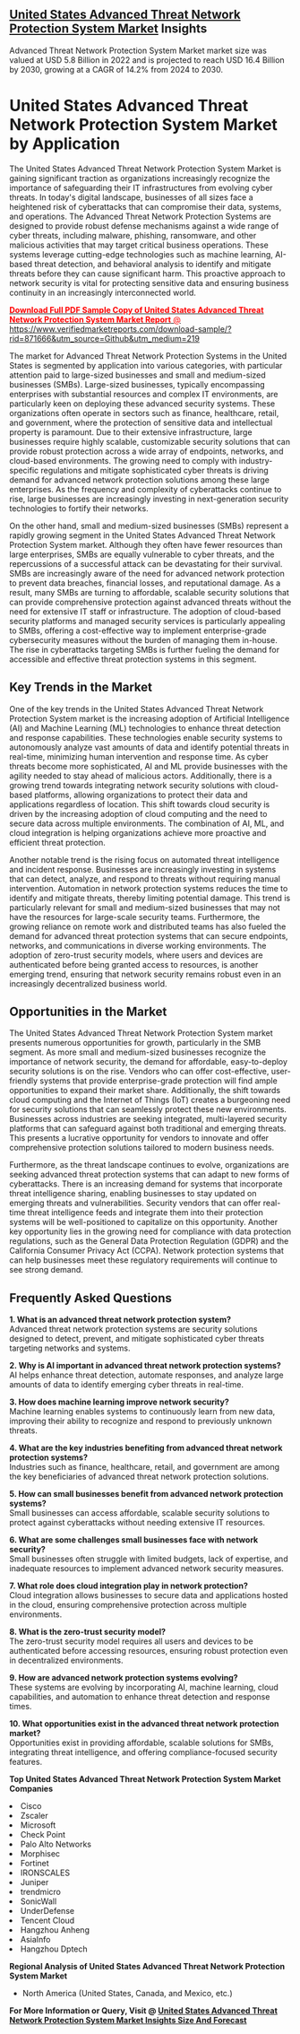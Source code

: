 <h2><a href="https://www.verifiedmarketreports.com/download-sample/?rid=871666&amp;utm_source=Github&amp;utm_medium=219" target="_blank">United States Advanced Threat Network Protection System Market</a> Insights</h2><p>Advanced Threat Network Protection System Market market size was valued at USD 5.8 Billion in 2022 and is projected to reach USD 16.4 Billion by 2030, growing at a CAGR of 14.2% from 2024 to 2030.</p><p><div> <h1>United States Advanced Threat Network Protection System Market by Application</h1> <p>The United States Advanced Threat Network Protection System Market is gaining significant traction as organizations increasingly recognize the importance of safeguarding their IT infrastructures from evolving cyber threats. In today's digital landscape, businesses of all sizes face a heightened risk of cyberattacks that can compromise their data, systems, and operations. The Advanced Threat Network Protection Systems are designed to provide robust defense mechanisms against a wide range of cyber threats, including malware, phishing, ransomware, and other malicious activities that may target critical business operations. These systems leverage cutting-edge technologies such as machine learning, AI-based threat detection, and behavioral analysis to identify and mitigate threats before they can cause significant harm. This proactive approach to network security is vital for protecting sensitive data and ensuring business continuity in an increasingly interconnected world. <a href="#"><p><span class=""><span style="color: #ff0000;"><strong>Download Full PDF Sample Copy of United States Advanced Threat Network Protection System Market Report</strong> @ </span><a href="https://www.verifiedmarketreports.com/download-sample/?rid=871666&amp;utm_source=Github&amp;utm_medium=219" target="_blank">https://www.verifiedmarketreports.com/download-sample/?rid=871666&amp;utm_source=Github&amp;utm_medium=219</a></span></p></a> <p>The market for Advanced Threat Network Protection Systems in the United States is segmented by application into various categories, with particular attention paid to large-sized businesses and small and medium-sized businesses (SMBs). Large-sized businesses, typically encompassing enterprises with substantial resources and complex IT environments, are particularly keen on deploying these advanced security systems. These organizations often operate in sectors such as finance, healthcare, retail, and government, where the protection of sensitive data and intellectual property is paramount. Due to their extensive infrastructure, large businesses require highly scalable, customizable security solutions that can provide robust protection across a wide array of endpoints, networks, and cloud-based environments. The growing need to comply with industry-specific regulations and mitigate sophisticated cyber threats is driving demand for advanced network protection solutions among these large enterprises. As the frequency and complexity of cyberattacks continue to rise, large businesses are increasingly investing in next-generation security technologies to fortify their networks. <p>On the other hand, small and medium-sized businesses (SMBs) represent a rapidly growing segment in the United States Advanced Threat Network Protection System market. Although they often have fewer resources than large enterprises, SMBs are equally vulnerable to cyber threats, and the repercussions of a successful attack can be devastating for their survival. SMBs are increasingly aware of the need for advanced network protection to prevent data breaches, financial losses, and reputational damage. As a result, many SMBs are turning to affordable, scalable security solutions that can provide comprehensive protection against advanced threats without the need for extensive IT staff or infrastructure. The adoption of cloud-based security platforms and managed security services is particularly appealing to SMBs, offering a cost-effective way to implement enterprise-grade cybersecurity measures without the burden of managing them in-house. The rise in cyberattacks targeting SMBs is further fueling the demand for accessible and effective threat protection systems in this segment. <h2>Key Trends in the Market</h2> <p>One of the key trends in the United States Advanced Threat Network Protection System market is the increasing adoption of Artificial Intelligence (AI) and Machine Learning (ML) technologies to enhance threat detection and response capabilities. These technologies enable security systems to autonomously analyze vast amounts of data and identify potential threats in real-time, minimizing human intervention and response time. As cyber threats become more sophisticated, AI and ML provide businesses with the agility needed to stay ahead of malicious actors. Additionally, there is a growing trend towards integrating network security solutions with cloud-based platforms, allowing organizations to protect their data and applications regardless of location. This shift towards cloud security is driven by the increasing adoption of cloud computing and the need to secure data across multiple environments. The combination of AI, ML, and cloud integration is helping organizations achieve more proactive and efficient threat protection. <p>Another notable trend is the rising focus on automated threat intelligence and incident response. Businesses are increasingly investing in systems that can detect, analyze, and respond to threats without requiring manual intervention. Automation in network protection systems reduces the time to identify and mitigate threats, thereby limiting potential damage. This trend is particularly relevant for small and medium-sized businesses that may not have the resources for large-scale security teams. Furthermore, the growing reliance on remote work and distributed teams has also fueled the demand for advanced threat protection systems that can secure endpoints, networks, and communications in diverse working environments. The adoption of zero-trust security models, where users and devices are authenticated before being granted access to resources, is another emerging trend, ensuring that network security remains robust even in an increasingly decentralized business world. <h2>Opportunities in the Market</h2> <p>The United States Advanced Threat Network Protection System market presents numerous opportunities for growth, particularly in the SMB segment. As more small and medium-sized businesses recognize the importance of network security, the demand for affordable, easy-to-deploy security solutions is on the rise. Vendors who can offer cost-effective, user-friendly systems that provide enterprise-grade protection will find ample opportunities to expand their market share. Additionally, the shift towards cloud computing and the Internet of Things (IoT) creates a burgeoning need for security solutions that can seamlessly protect these new environments. Businesses across industries are seeking integrated, multi-layered security platforms that can safeguard against both traditional and emerging threats. This presents a lucrative opportunity for vendors to innovate and offer comprehensive protection solutions tailored to modern business needs. <p>Furthermore, as the threat landscape continues to evolve, organizations are seeking advanced threat protection systems that can adapt to new forms of cyberattacks. There is an increasing demand for systems that incorporate threat intelligence sharing, enabling businesses to stay updated on emerging threats and vulnerabilities. Security vendors that can offer real-time threat intelligence feeds and integrate them into their protection systems will be well-positioned to capitalize on this opportunity. Another key opportunity lies in the growing need for compliance with data protection regulations, such as the General Data Protection Regulation (GDPR) and the California Consumer Privacy Act (CCPA). Network protection systems that can help businesses meet these regulatory requirements will continue to see strong demand. <h2>Frequently Asked Questions</h2> <p><strong>1. What is an advanced threat network protection system?</strong><br>Advanced threat network protection systems are security solutions designed to detect, prevent, and mitigate sophisticated cyber threats targeting networks and systems.</p> <p><strong>2. Why is AI important in advanced threat network protection systems?</strong><br>AI helps enhance threat detection, automate responses, and analyze large amounts of data to identify emerging cyber threats in real-time.</p> <p><strong>3. How does machine learning improve network security?</strong><br>Machine learning enables systems to continuously learn from new data, improving their ability to recognize and respond to previously unknown threats.</p> <p><strong>4. What are the key industries benefiting from advanced threat network protection systems?</strong><br>Industries such as finance, healthcare, retail, and government are among the key beneficiaries of advanced threat network protection solutions.</p> <p><strong>5. How can small businesses benefit from advanced network protection systems?</strong><br>Small businesses can access affordable, scalable security solutions to protect against cyberattacks without needing extensive IT resources.</p> <p><strong>6. What are some challenges small businesses face with network security?</strong><br>Small businesses often struggle with limited budgets, lack of expertise, and inadequate resources to implement advanced network security measures.</p> <p><strong>7. What role does cloud integration play in network protection?</strong><br>Cloud integration allows businesses to secure data and applications hosted in the cloud, ensuring comprehensive protection across multiple environments.</p> <p><strong>8. What is the zero-trust security model?</strong><br>The zero-trust security model requires all users and devices to be authenticated before accessing resources, ensuring robust protection even in decentralized environments.</p> <p><strong>9. How are advanced network protection systems evolving?</strong><br>These systems are evolving by incorporating AI, machine learning, cloud capabilities, and automation to enhance threat detection and response times.</p> <p><strong>10. What opportunities exist in the advanced threat network protection market?</strong><br>Opportunities exist in providing affordable, scalable solutions for SMBs, integrating threat intelligence, and offering compliance-focused security features.</p> </div></p><p><strong>Top United States Advanced Threat Network Protection System Market Companies</strong></p><div data-test-id=""><p><li>Cisco</li><li> Zscaler</li><li> Microsoft</li><li> Check Point</li><li> Palo Alto Networks</li><li> Morphisec</li><li> Fortinet</li><li> IRONSCALES</li><li> Juniper</li><li> trendmicro</li><li> SonicWall</li><li> UnderDefense</li><li> Tencent Cloud</li><li> Hangzhou Anheng</li><li> AsiaInfo</li><li> Hangzhou Dptech</li></p><div><strong>Regional Analysis of&nbsp;United States Advanced Threat Network Protection System Market</strong></div><ul><li dir="ltr"><p dir="ltr">North America&nbsp;(United States, Canada, and Mexico, etc.)</p></li></ul><p><strong>For More Information or Query, Visit @&nbsp;</strong><strong><a href="https://www.verifiedmarketreports.com/product/advanced-threat-network-protection-system-market/?utm_source=Github&amp;utm_medium=219" target="_blank">United States Advanced Threat Network Protection System Market Insights Size And Forecast</a></strong></p></div>
